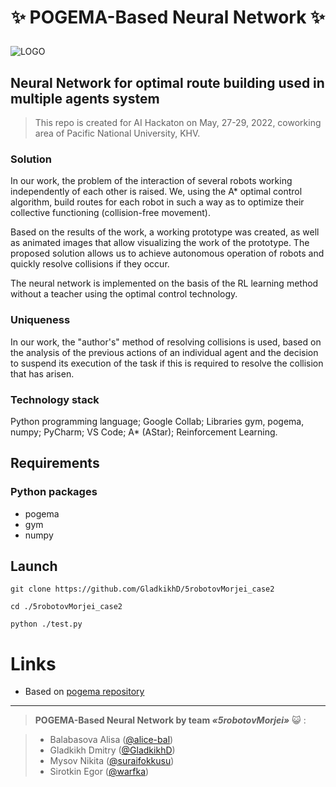 # <p align="center"> :sparkles: POGEMA-Based Neural Network :sparkles: </p>

![LOGO](https://i.ibb.co/MV3H79q/1.png)

## Neural Network for optimal route building used in multiple agents system

> This repo is created for AI Hackaton on May, 27-29, 2022, coworking area of Pacific National University, KHV.

### Solution

In our work, the problem of the interaction of several robots working independently of each other is raised. We, using the A\* optimal control algorithm, build routes for each robot in such a way as to optimize their collective functioning (collision-free movement).

Based on the results of the work, a working prototype was created, as well as animated images that allow visualizing the work of the prototype. The proposed solution allows us to achieve autonomous operation of robots and quickly resolve collisions if they occur.

The neural network is implemented on the basis of the RL learning method without a teacher using the optimal control technology.

### Uniqueness

In our work, the "author's" method of resolving collisions is used, based on the analysis of the previous actions of an individual agent and the decision to suspend its execution of the task if this is required to resolve the collision that has arisen.

### Technology stack

Python programming language; Google Collab; Libraries gym, pogema, numpy; PyCharm; VS Code; A\* (AStar); Reinforcement Learning.

## Requirements

### Python packages

- pogema
- gym
- numpy

## Launch

```
git clone https://github.com/GladkikhD/5robotovMorjei_case2

cd ./5robotovMorjei_case2

python ./test.py
```

# Links

- Based on [pogema repository](https://github.com/AIRI-Institute/pogema)

---

> **POGEMA-Based Neural Network by team _«5robotovMorjei»_** :smiley_cat: :

> - Balabasova Alisa ([@alice-bal](https://github.com/alice-bal)) 
> - Gladkikh Dmitry ([@GladkikhD](https://github.com/GladkikhD)) 
> - Mysov Nikita ([@suraifokkusu](https://github.com/suraifokkusu)) 
> - Sirotkin Egor ([@warfka](https://github.com/warfka))
